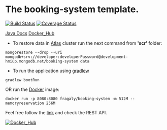 # The booking-system template.

[![Build Status](https://travis-ci.com/fragaLY/booking-system.svg?branch=master)](https://travis-ci.com/fragaLY/booking-system) 
[![Coverage Status](https://coveralls.io/repos/github/fragaLY/booking-system/badge.svg?branch=master)](https://coveralls.io/github/fragaLY/booking-system?branch=master)

[Java Docs](https://fragaly.github.io/booking-system/)
[Docker_Hub](https://hub.docker.com/r/fragaly/booking-system)
* To restore data in [Atlas](https://www.mongodb.com/cloud/atlas) cluster run the next command from <b>'scr'</b> folder:
```
mongorestore --drop --uri mongodb+srv://developer:developerPassword@development-hmiup.mongodb.net/booking-system data
```

* To run the application using [gradlew](https://docs.gradle.org/current/userguide/gradle_wrapper.html) 
```
gradlew bootRun
``` 
OR run the [Docker](https://www.docker.com/resources/what-container) image:
```
docker run -p 8080:8080 fragaly/booking-system -m 512M --memoryreservation 256M
```
Feel free follow the [link](localhost:8080 "Application Homepage") and check the REST API.

[![Docker_Hub](https://avatars0.githubusercontent.com/u/7739233?s=400&v=4
)](https://hub.docker.com/r/fragaly/booking-system)
